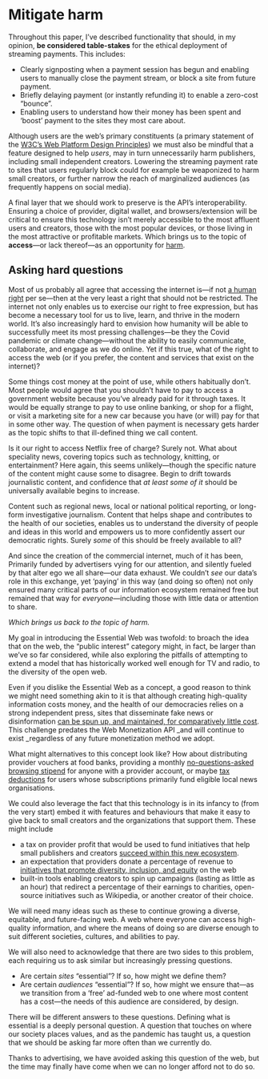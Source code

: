 # Mitigate harm

Throughout this paper, I’ve described functionality that should, in my opinion, **be considered table-stakes** for the ethical deployment of streaming payments. This includes: 



*   Clearly signposting when a payment session has begun and enabling users to manually close the payment stream, or block a site from future payment.
*   Briefly delaying payment (or instantly refunding it) to enable a zero-cost “bounce”.
*   Enabling users to understand how their money has been spent and ‘boost’ payment to the sites they most care about.

Although users are the web’s primary constituents (a primary statement of the [W3C’s Web Platform Design Principles](https://w3ctag.github.io/design-principles/#priority-of-constituencies)) we must also be mindful that a feature designed to help _users_, may in turn unnecessarily harm publishers, including small independent creators. Lowering the streaming payment rate to sites that users regularly block could for example be weaponized to harm small creators, or further narrow the reach of marginalized audiences (as frequently happens on social media). 

A final layer that we should work to preserve is the API’s interoperability. Ensuring a choice of provider, digital wallet, and browsers/extension will be critical to ensure this technology isn’t merely accessible to the most affluent users and creators, those with the most popular devices, or those living in the most attractive or profitable markets. Which brings us to the topic of **access**—or lack thereof—as an opportunity for [harm](https://www.w3.org/2001/tag/doc/ethical-web-principles/#noharm).

## Asking hard questions

Most of us probably all agree that accessing the internet is—if not [a human right](https://en.wikipedia.org/wiki/Right_to_Internet_access) per se—then at the very least a right that should not be restricted. The internet not only enables us to exercise our right to free expression, but has become a necessary tool for us to live, learn, and thrive in the modern world. It’s also increasingly hard to envision how humanity will be able to successfully meet its most pressing challenges—be they the Covid pandemic or climate change—without the ability to easily communicate, collaborate, and engage as we do online. Yet if this true, what of the right to access the web (or if you prefer, the content and services that exist on the internet)?

Some things cost money at the point of use, while others habitually don’t. Most people would agree that you shouldn’t have to pay to access a government website because you’ve already paid for it through taxes. It would be equally strange to pay to use online banking, or shop for a flight, or visit a marketing site for a new car because you have (or will) pay for that in some other way. The question of when payment is necessary gets harder as the topic shifts to that ill-defined thing we call content. 

Is it our right to access Netflix free of charge? Surely not. What about speciality news, covering topics such as technology, knitting, or entertainment? Here again, this seems unlikely—though the specific nature of the content might cause some to disagree. Begin to drift towards journalistic content, and confidence that _at least some of it_ should be universally available begins to increase. 

Content such as regional news, local or national political reporting, or long-form investigative journalism. Content that helps shape and contributes to the health of our societies, enables us to understand the diversity of people and ideas in this world and empowers us to more confidently assert our democratic rights. Surely _some_ of this should be freely available to all?

And since the creation of the commercial internet, much of it has been, Primarily funded by advertisers vying for our attention, and silently fueled by that alter ego we all share—our data exhaust. We couldn’t _see_ our data’s role in this exchange, yet ‘paying’ in this way (and doing so often) not only ensured many critical parts of our information ecosystem remained free but remained that way for _everyone_—including those with little data or attention to share. 

_Which brings us back to the topic of harm._ 

My goal in introducing the Essential Web was twofold: to broach the idea that on the web, the “public interest” category might, in fact, be larger than we’ve so far considered, while also exploring the pitfalls of attempting to extend a model that has historically worked well enough for TV and radio, to the diversity of the open web. 

Even if you dislike the Essential Web as a concept, a good reason to think we might need something akin to it is that although creating high-quality information costs money, and the health of our democracies relies on a strong independent press, sites that disseminate fake news or disinformation [can be spun up, and maintained, for comparatively little cost](https://www.nytimes.com/2020/10/18/technology/timpone-local-news-metric-media.html). This challenge predates the Web Monetization API _and will continue to exist _regardless of any future monetization method we adopt. 

What might alternatives to this concept look like? How about distributing provider vouchers at food banks, providing a monthly [no-questions-asked browsing stipend](https://medium.com/message/spotify-but-for-the-titanic-a-proposal-for-the-future-of-news-and-publishing-40c41fbebe7b) for anyone with a provider account, or maybe [tax deductions](https://www.canada.ca/en/revenue-agency/services/tax/individuals/topics/about-your-tax-return/tax-return/completing-a-tax-return/deductions-credits-expenses/deductions-credits-expenses/digital-news-subscription.html) for users whose subscriptions primarily fund eligible local news organisations. 

We could also leverage the fact that this technology is in its infancy to (from the very start) embed it with features and behaviours that make it easy to give back to small creators and the organizations that support them. These might include



*   a tax on provider profit that would be used to fund initiatives that help small publishers and creators [succeed within this new ecosystem](https://library.substack.com/p/announcing-the-next-substack-fellowship). 
*   an expectation that providers donate a percentage of revenue to [initiatives that promote diversity, inclusion, and equity](https://www.grantfortheweb.org/blog/w3c) on the web
*   built-in tools enabling creators to spin up campaigns (lasting as little as an hour) that redirect a percentage of their earnings to charities, open-source initiatives such as Wikipedia, or another creator of their choice.

We will need many ideas such as these to continue growing a diverse, equitable, and future-facing web. A web where everyone can access high-quality information, and where the means of doing so are diverse enough to suit different societies, cultures, and abilities to pay. 

We will also need to acknowledge that there are two sides to this problem, each requiring us to ask similar but increasingly pressing questions. 



*   Are certain _sites_ “essential”? If so, how might we define them? 
*   Are certain _audiences_ “essential”? If so, how might we ensure that—as we transition from a ‘free’ ad-funded web to one where most content has a cost—the needs of this audience are considered, by design.

There will be different answers to these questions. Defining what is essential is a deeply personal question. A question that touches on where our society places values, and as the pandemic has taught us, a question that we should be asking far more often than we currently do. 

Thanks to advertising, we have avoided asking this question of the web, but the time may finally have come when we can no longer afford not to do so.
